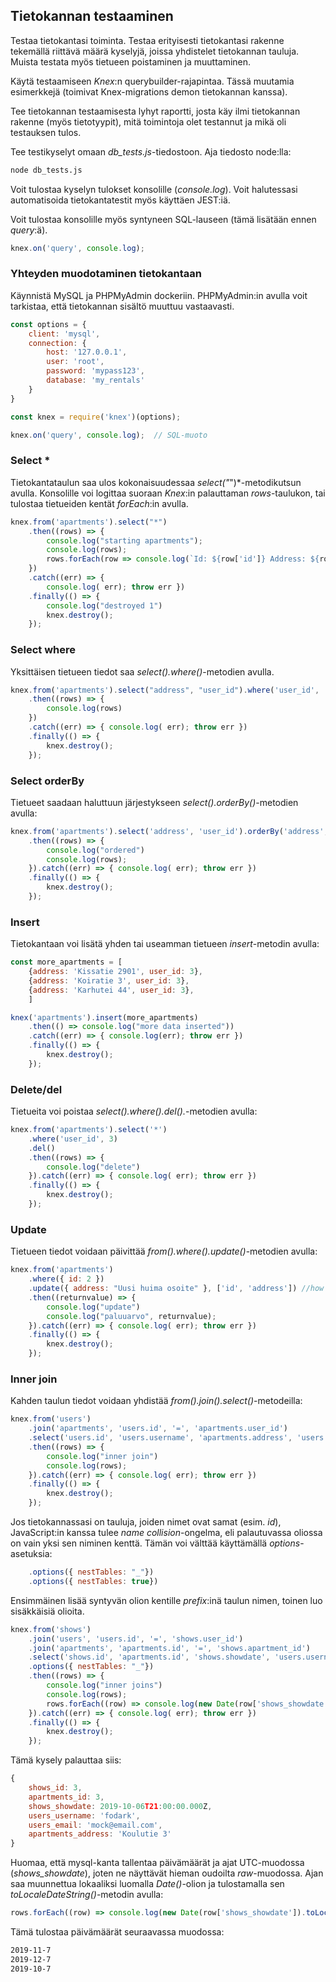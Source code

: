 ## Tietokannan testaaminen

Testaa tietokantasi toiminta. Testaa erityisesti tietokantasi rakenne tekemällä riittävä määrä kyselyjä, joissa yhdistelet tietokannan tauluja. Muista testata myös tietueen poistaminen ja muuttaminen.

Käytä testaamiseen *Knex*:n querybuilder-rajapintaa. Tässä muutamia esimerkkejä (toimivat Knex-migrations demon tietokannan kanssa).

Tee tietokannan testaamisesta lyhyt raportti, josta käy ilmi tietokannan rakenne (myös tietotyypit), mitä toimintoja olet testannut ja mikä oli testauksen tulos.

Tee testikyselyt omaan *db_tests.js*-tiedostoon. Aja tiedosto node:lla:

```cmd
node db_tests.js
```

Voit tulostaa kyselyn tulokset konsolille (*console.log*). Voit halutessasi automatisoida tietokantatestit myös käyttäen JEST:iä.

Voit tulostaa konsolille myös syntyneen SQL-lauseen (tämä lisätään ennen *query*:ä).

```js
knex.on('query', console.log);
```

### Yhteyden muodotaminen tietokantaan

Käynnistä MySQL ja PHPMyAdmin dockeriin. PHPMyAdmin:in avulla voit tarkistaa, että tietokannan sisältö muuttuu vastaavasti.

```js
const options = {
    client: 'mysql',
    connection: {
        host: '127.0.0.1',
        user: 'root',
        password: 'mypass123',
        database: 'my_rentals'
    }
}

const knex = require('knex')(options);

knex.on('query', console.log);  // SQL-muoto
```

### Select *

Tietokantataulun saa ulos kokonaisuudessaa *select("*")*-metodikutsun avulla. Konsolille voi logittaa suoraan *Knex*:in palauttaman *rows*-taulukon, tai tulostaa tietueiden kentät *forEach*:in avulla.

```js
knex.from('apartments').select("*")
    .then((rows) => {
        console.log("starting apartments");
        console.log(rows);
        rows.forEach(row => console.log(`Id: ${row['id']} Address: ${row['address']} User_id: ${row['user_id']}`));
    })
    .catch((err) => {
        console.log( err); throw err })
    .finally(() => {
        console.log("destroyed 1")
        knex.destroy();
    });
```

### Select where

Yksittäisen tietueen tiedot saa *select().where()*-metodien avulla.

```js
knex.from('apartments').select("address", "user_id").where('user_id', '>=', '2')
    .then((rows) => {
        console.log(rows)
    })
    .catch((err) => { console.log( err); throw err })
    .finally(() => {
        knex.destroy();
    });
```

### Select orderBy

Tietueet saadaan haluttuun järjestykseen *select().orderBy()*-metodien avulla:

```js
knex.from('apartments').select('address', 'user_id').orderBy('address', 'asc')
    .then((rows) => {
        console.log("ordered")
        console.log(rows);
    }).catch((err) => { console.log( err); throw err })
    .finally(() => {
        knex.destroy();
    });
```

### Insert

Tietokantaan voi lisätä yhden tai useamman tietueen *insert*-metodin avulla:

```js
const more_apartments = [
    {address: 'Kissatie 2901', user_id: 3},
    {address: 'Koiratie 3', user_id: 3},
    {address: 'Karhutei 44', user_id: 3},
    ]

knex('apartments').insert(more_apartments)
    .then(() => console.log("more data inserted"))
    .catch((err) => { console.log(err); throw err })
    .finally(() => {
        knex.destroy();
    });
```

### Delete/del

Tietueita voi poistaa *select().where().del().*-metodien avulla:

```js
knex.from('apartments').select('*')
    .where('user_id', 3)
    .del()
    .then((rows) => {
        console.log("delete")
    }).catch((err) => { console.log( err); throw err })
    .finally(() => {
        knex.destroy();
    });
```

### Update

Tietueen tiedot voidaan päivittää *from().where().update()*-metodien avulla:

```js
knex.from('apartments')
    .where({ id: 2 })
    .update({ address: "Uusi huima osoite" }, ['id', 'address']) //how to addess these?
    .then((returnvalue) => {
        console.log("update")
        console.log("paluuarvo", returnvalue);
    }).catch((err) => { console.log( err); throw err })
    .finally(() => {
        knex.destroy();
    });
```

### Inner join

Kahden taulun tiedot voidaan yhdistää *from().join().select()*-metodeilla:

```js
knex.from('users')
    .join('apartments', 'users.id', '=', 'apartments.user_id')
    .select('users.id', 'users.username', 'apartments.address', 'users.email')
    .then((rows) => {
        console.log("inner join")
        console.log(rows);
    }).catch((err) => { console.log( err); throw err })
    .finally(() => {
        knex.destroy();
    });
```

Jos tietokannassasi on tauluja, joiden nimet ovat samat (esim. *id*), JavaScript:in kanssa tulee *name collision*-ongelma, eli palautuvassa oliossa on vain yksi sen niminen kenttä. Tämän voi välttää käyttämällä *options*-asetuksia:

```js
    .options({ nestTables: "_"})
    .options({ nestTables: true})
```

Ensimmäinen lisää syntyvän olion kentille *prefix*:inä taulun nimen, toinen luo sisäkkäisiä olioita.

```js
knex.from('shows')
    .join('users', 'users.id', '=', 'shows.user_id')
    .join('apartments', 'apartments.id', '=', 'shows.apartment_id')
    .select('shows.id', 'apartments.id', 'shows.showdate', 'users.username', 'users.email', 'apartments.address')
    .options({ nestTables: "_"})
    .then((rows) => {
        console.log("inner joins")
        console.log(rows);
        rows.forEach((row) => console.log(new Date(row['shows_showdate']).toLocaleDateString()))
    }).catch((err) => { console.log( err); throw err })
    .finally(() => {
        knex.destroy();
    });
```

Tämä kysely palauttaa siis:

```js
{
    shows_id: 3,
    apartments_id: 3,
    shows_showdate: 2019-10-06T21:00:00.000Z,
    users_username: 'fodark',
    users_email: 'mock@email.com',
    apartments_address: 'Koulutie 3'
}
```

Huomaa, että mysql-kanta tallentaa päivämäärät ja ajat UTC-muodossa (*shows_showdate*), joten ne näyttävät hieman oudoilta *raw*-muodossa. Ajan saa muunnettua lokaaliksi luomalla *Date()*-olion ja tulostamalla sen *toLocaleDateString()*-metodin avulla:

```js
rows.forEach((row) => console.log(new Date(row['shows_showdate']).toLocaleDateString()))
```

Tämä tulostaa päivämäärät seuraavassa muodossa:

```cmd
2019-11-7
2019-12-7
2019-10-7
```